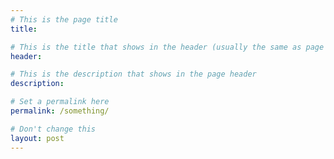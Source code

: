 ```yaml
---
# This is the page title
title:

# This is the title that shows in the header (usually the same as page title)
header:

# This is the description that shows in the page header
description:

# Set a permalink here
permalink: /something/

# Don't change this
layout: post
---
```

